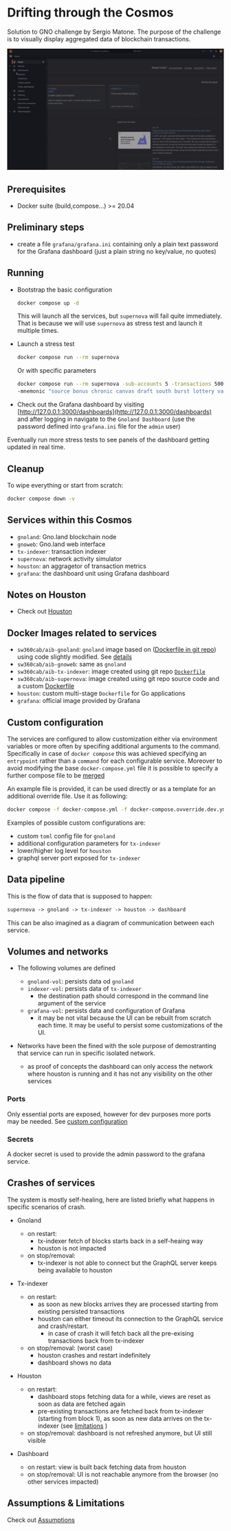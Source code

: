 # Drifting through the Cosmos

Solution to GNO challenge by Sergio Matone.
The purpose of the challenge is to visually display aggregated data of blockchain transactions.

![Banner](.github/demo.gif)

## Prerequisites

* Docker suite (build,compose...) >= 20.04

## Preliminary steps

* create a file `grafana/grafana.ini` containing only a plain text password for the Grafana dashboard (just a plain string no key/value, no quotes)

## Running

* Bootstrap the basic configuration

  ```bash
  docker compose up -d
  ```

  This will launch all the services, but `supernova` will fail quite immediately.
  That is because we will use `supernova` as stress test and launch it multiple times.

* Launch a stress test

  ```bash
  docker compose run --rm supernova
  ```

    Or with specific parameters

  ```bash
  docker compose run --rm supernova -sub-accounts 5 -transactions 500 -url http://gnoland:26657 -mode REALM_CALL \
  -mnemonic "source bonus chronic canvas draft south burst lottery vacant surface solve popular case indicate oppose farm nothing bullet exhibit title speed wink action roast"
  ```

* Check out the Grafana dashboard by visiting [http://127.0.0.1:3000/dashboards](http://127.0.0.1:3000/dashboards) and after logging in navigate to the `Gnoland Dashboard`
(use the password defined into `grafana.ini` file for the `admin` user)

Eventually run more stress tests to see panels of the dashboard getting updated in real time.

## Cleanup

To wipe everything or start from scratch:

```bash
docker compose down -v
```

## Services within this Cosmos

* `gnoland`: Gno.land blockchain node
* `gnoweb`: Gno.land web interface
* `tx-indexer`: transaction indexer
* `supernova`: network activity simulator
* `houston`: an aggragetor of transaction metrics
* `grafana`: the dashboard unit using Grafana dashboard

## Notes on Houston

* Check out [Houston](houston/README.md)

## Docker Images related to services

* `sw360cab/aib-gnoland`: `gnoland` image based on
([Dockerfile in git repo](https://github.com/gnolang/gno/blob/master/Dockerfile)) using code slightly modified. See [details](docs/Assumptions.md#gnoland)
* `sw360cab/aib-gnoweb`: same as `gnoland`
* `sw360cab/aib-tx-indexer`: image created using git repo [`Dockerfile`](https://github.com/gnolang/tx-indexer/blob/main/Dockerfile)
* `sw360cab/aib-supernova`: image created using git repo source code and a custom [Dockerfile](supernova-build/supernova.Dockerfile)
* `houston`: custom multi-stage `Dockerfile` for Go applications
* `grafana`: official image provided by Grafana

## Custom configuration

The services are configured to allow customization either via environment variables or more often by specifing additional arguments to the command.
Specifically in case of `docker compose` this was achieved specifying an `entrypoint` rather than a `command` for each configurable service.
Moreover to avoid modifying the base `docker-compose.yml` file it is possible to specify a further compose file to be [merged](https://docs.docker.com/compose/multiple-compose-files/merge/)

An example file is provided, it can be used directly or as a template for an additional override file. Use it as following:

```bash
docker compose -f docker-compose.yml -f docker-compose.ovverride.dev.yml up -d
```

Examples of possible custom configurations are:

* custom `toml` config file for `gnoland`
* additional configuration parameters for `tx-indexer`
* lower/higher log level for `houston`
* graphql server port exposed for `tx-indexer`

## Data pipeline

This is the flow of data that is supposed to happen:

```txt
supernova -> gnoland -> tx-indexer -> houston -> dashboard
```

This can be also imagined as a diagram of communication between each service.

## Volumes and networks

* The following volumes are defined
  * `gnoland-vol`: persists data od `gnoland`
  * `indexer-vol`: persists data of `tx-indexer`
    * the destination path should correspond in the command line argument of the service
  * `grafana-vol`: persists data and configuration of Grafana
    * it may be not vital because the UI can be rebuilt from scratch each time. It may be useful to persist some customizations of the UI.

* Networks have been the fined with the sole purpose of demostranting that service can run in specific isolated network.
  * as proof of concepts the dashboard can only access the network where houston is running and it has not any visibility on the other services

### Ports

Only essential ports are exposed, however for dev purposes more ports may be needed. See [custom configuration](#custom-configuration)

### Secrets

A docker secret is used to provide the admin password to the grafana service.

## Crashes of services

The system is mostly self-healing, here are listed briefly what happens in specific scenarios of crash.

* Gnoland
  * on restart:
    * tx-indexer fetch of blocks starts back in a self-heaing way
    * houston is not impacted
  * on stop/removal:
    * tx-indexer is not able to connect but the GraphQL server keeps being available to houston

* Tx-indexer
  * on restart:
    * as soon as new blocks arrives they are processed starting from existing persisted transactions
    * houston can either timeout its connection to the GraphQL service and crash/restart.
      * in case of crash it will fetch back all the pre-exising transactions back from tx-indexer
  * on stop/removal: (worst case)
    * houston crashes and restart indefinitely
    * dashboard shows no data

* Houston
  * on restart:
    * dashboard stops fetching data for a while, views are reset as soon as data are fetched again
    * pre-existing transactions are fetched back from tx-indexer (starting from block 1), as soon as new data arrives on the tx-indexer (see [limitations](docs/Assumptions.md#houston) )
  * on stop/removal: dashboard is not refreshed anymore, but UI still visible

* Dashboard
  * on restart: view is built back fetching data from houston
  * on stop/removal: UI is not reachable anymore from the browser (no other services impacted)

## Assumptions & Limitations

Check out [Assumptions](docs/Assumptions.md)
